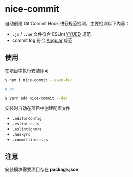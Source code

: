 # nice-commit

自动创建 Git Commit Hook 进行规范检测，主要检测以下内容：

* `.js` / `.vue` 文件符合 ESLint [YYUED](https://github.com/yyued/eslint-config-yyued) 规范
* commit log 符合 [Angular](https://github.com/angular/angular/blob/master/CONTRIBUTING.md#-commit-message-guidelines) 规范

## 使用

在项目中执行安装即可

```bash
$ npm i nice-commit --save-dev

# or

$ yarn add nice-commit --dev
```

安装时自动在项目中创建配置文件

* `.editorconfig`
* `.eslintrc.js`
* `.eslintignore`
* `.huskyrc`
* `.commitlintrc.js`

## 注意

安装模块需要项目存在 **package.json**
